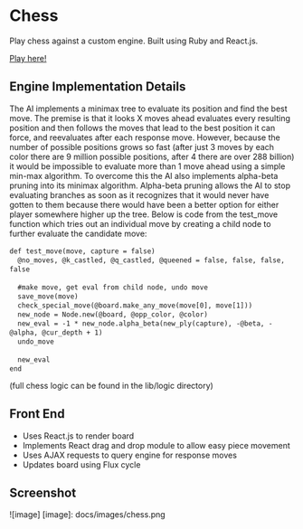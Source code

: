 # Chess

Play chess against a custom engine. Built using Ruby and React.js.

[Play here!][live]

[live]: http://agchess.herokuapp.com

## Engine Implementation Details

The AI implements a minimax tree to evaluate its position and find the best move. The premise is that it looks X moves ahead evaluates every resulting position and then follows the moves that lead to the best position it can force, and reevaluates after each response move.  However, because the number of possible positions grows so fast (after just 3 moves by each color there are 9 million possible positions, after 4 there are over 288 billion) it would be impossible to evaluate more than 1 move ahead using a simple min-max algorithm. To overcome this the AI also implements alpha-beta pruning into its minimax algorithm. Alpha-beta pruning allows the AI to stop evaluating branches as soon as it recognizes that it would never have gotten to them because there would have been a better option for either player somewhere higher up the tree. Below is code from the test_move function which tries out an individual move by creating a child node to further evaluate the candidate move:

```
def test_move(move, capture = false)
  @no_moves, @k_castled, @q_castled, @queened = false, false, false, false

  #make move, get eval from child node, undo move
  save_move(move)
  check_special_move(@board.make_any_move(move[0], move[1]))
  new_node = Node.new(@board, @opp_color, @color)
  new_eval = -1 * new_node.alpha_beta(new_ply(capture), -@beta, -@alpha, @cur_depth + 1)
  undo_move

  new_eval
end
```
(full chess logic can be found in the lib/logic directory)

## Front End

- Uses React.js to render board
- Implements React drag and drop module to allow easy piece movement
- Uses AJAX requests to query engine for response moves
- Updates board using Flux cycle

## Screenshot

![image]
[image]: docs/images/chess.png
